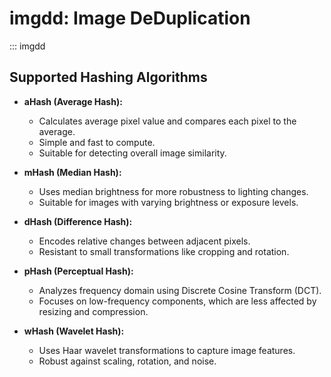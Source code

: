 # imgdd: Image DeDuplication

::: imgdd

## Supported Hashing Algorithms

- **aHash (Average Hash):**
    - Calculates average pixel value and compares each pixel to the average.
    - Simple and fast to compute.
    - Suitable for detecting overall image similarity.
  
- **mHash (Median Hash):**
    - Uses median brightness for more robustness to lighting changes.
    - Suitable for images with varying brightness or exposure levels.
  
- **dHash (Difference Hash):**
    - Encodes relative changes between adjacent pixels.
    - Resistant to small transformations like cropping and rotation.
  
- **pHash (Perceptual Hash):**
    - Analyzes frequency domain using Discrete Cosine Transform (DCT).
    - Focuses on low-frequency components, which are less affected by resizing and compression.

- **wHash (Wavelet Hash):**
    - Uses Haar wavelet transformations to capture image features.
    - Robust against scaling, rotation, and noise.
